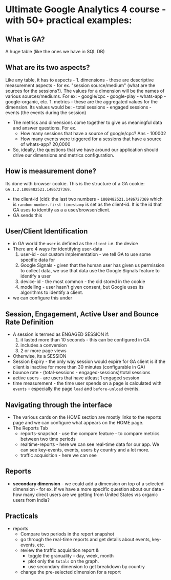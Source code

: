 # Ultimate Google Analytics 4 course - with 50+ practical examples:

## What is GA?
A huge table (like the ones we have in SQL DB)

## What are its two aspects?
Like any table, it has to aspects - 
    1. dimensions - these are descriptive measurement aspects - for ex. "session source/medium" (what are the sources for the sessions?).  The values for a dimension will be the names of various sources/mediums.  For ex:
        - google/cpc
        - google-play
        - whats-app
        - google-organic, etc.
    1. metrics - these are the aggregated values for the dimension.  Its values would be:
        - total sessions
        - engaged sessions
        - events (the events during the session)
- The metrics and dimensions come together to give us meaningful data and answer questions.  For ex.
    - How many sessions that have a source of google/cpc? Ans - 100002
    - How many events were triggered for a sessions that have a source of whats-app? 20,0000
- So, ideally, the questions that we have around our application should drive our dimensions and metrics configuration.

## How is measurement done?
Its done with browser cookie.  This is the structure of a GA cookie: `GA.1.2.1808482521.1486727369`.
- the client-id (cid): the last two numbers - `1808482521.1486727369` which is `random-number.first-timestamp` is set as the client-id.  It is the id that GA uses to identify as a a user/browser/client.
- GA sends this 

## User/Client Identification
- in GA world the `user` is defined as the `client` i.e. the device
- There are 4 ways for identifying user-data
    1. user-id - our custom implementation - we tell GA to use some specific data for 
    1. Google Signals - given that the human user has given us permission to collect data, we use that data use the Google Signals feature to identify a user
    1. device-id - the most common - the cid stored in the cookie
    1. modelling - user hasn't given consent, but Google uses its algorithms to identify a client.
- we can configure this under 

## Session, Engagement, Active User and Bounce Rate Definition
- A session is termed as ENGAGED SESSION if:
    1. it lasted more than 10 seconds - this can be configured in GA
    1. includes a conversion
    1. 2 or more page views
- Otherwise, its a SESSION
- Session Expiry - the only way session would expire for GA client is if the client is inactive for more than 30 minutes (configurable in GA)
- bounce rate - (total-sessions - engaged-sessions)/total sessions
- active users - are users that have atleast 1 engaged session
- time measurement - the time user spends on a page is calculated with `events` - especially the page `load` and `before-unload` events.

## Navigating through the interface
- The various cards on the HOME section are mostly links to the reports page and we can configure what appears on the HOME page.
- The Reports Tab
    - reports-snapshot - use the compare feature - to compare metrics between two time periods
    - realtime-reports - here we can see real-time data for our app. We can see key-events, events, users by country and a lot more. 
    - traffic acquisition - here we can see 

## Reports
- **secondary dimension** - we could add a dimension on top of a selected dimension - for ex. if we have a more specific question about our data - how many direct users are we getting from United States v/s organic users from India?

## Practicals
- reports
    - Compare two periods in the report snapshot
    - go through the real-time reports and get details about events, key-events, etc.
    - review the traffic acquisition report & 
        - toggle the granuality - day, week, month
        - plot only the `totals` on the graph.
        - use secondary dimension to get breakdown by country
    - change the pre-selected dimension for a report


